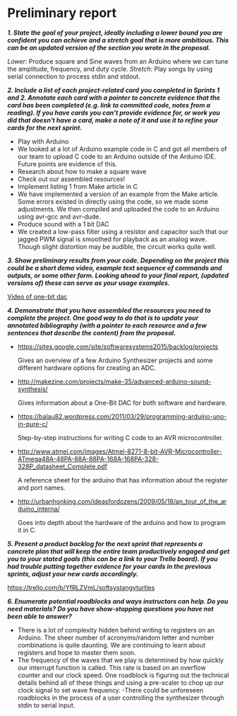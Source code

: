 # Preliminary report
**_1. State the goal of your project, ideally including a lower bound you are confident you can achieve and a stretch goal that is more ambitious.  This can be an updated version of the section you wrote in the proposal._**

_Lower:_ Produce square and Sine waves from an Arduino where we can tune the amplitude, frequency, and duty cycle. 
_Stretch:_ Play songs by using serial connection to process stdin and stdout.

**_2. Include a list of each project-related card you completed in Sprints 1 and 2. Annotate each card with a pointer to concrete evidence that the card has been completed (e.g. link to committed code, notes from a reading). If you have cards you can't provide evidence for, or work you did that doesn't have a card, make a note of it and use it to refine your cards for the next sprint._**

- Play with Arduino
 - We looked at a lot of Arduino example code in C and got all members of our team to upload C code to an Arduino outside of the Arduino IDE. Future points are evidence of this.
- Research about how to make a square wave
 - Check out our assembled resources!
- Implement listing 1 from Make article in C
 - We have implemented a version of an example from the Make article. Some errors existed in directly using the code, so we made some adjustments. We then compiled and uploaded the code to an Arduino using avr-gcc and avr-dude.
- Produce sound with a 1 bit DAC
 - We created a low-pass filter using a resistor and capacitor such that our jagged PWM signal is smoothed for playback as an analog wave. Though slight distortion may be audible, the circuit works quite well.


**_3. Show preliminary results from your code. Depending on the project this could be a short demo video, example text sequence of commands and outputs, or some other form. Looking ahead to your final report, (updated versions of) these can serve as your usage examples._**

[Video of one-bit dac](https://www.youtube.com/watch?v=xt1GqFKUC0s)

**_4. Demonstrate that you have assembled the resources you need to complete the project.  One good way to do that is to update your annotated bibliography (with a pointer to each resource and a few sentences that describe the content) from the proposal._**

- https://sites.google.com/site/softwaresystems2015/backlog/projects

	Gives an overview of a few Arduino Synthesizer projects and some different hardware
options for creating an ADC.
- http://makezine.com/projects/make-35/advanced-arduino-sound-synthesis/

	Gives information about a One-Bit DAC for both software and hardware.
- https://balau82.wordpress.com/2011/03/29/programming-arduino-uno-in-pure-c/

	Step-by-step instructions for writing C code to an AVR microcontroller.
- http://www.atmel.com/images/Atmel-8271-8-bit-AVR-Microcontroller-ATmega48A-48PA-88A-88PA-168A-168PA-328-328P_datasheet_Complete.pdf

	A reference sheet for the arduino that has information about the register and port
names.
- http://urbanhonking.com/ideasfordozens/2009/05/18/an_tour_of_the_arduino_interna/

	Goes into depth about the hardware of the arduino and how to program it in C.

**_5. Present a product backlog for the next sprint that represents a concrete plan that will keep the entire team productively engaged and get you to your stated goals (this can be a link to your Trello board). If you had trouble putting together evidence for your cards in the previous sprints, adjust your new cards accordingly._**

https://trello.com/b/YfRLZVmL/softsystangyturtles

**_6. Enumerate potential roadblocks and ways instructors can help.  Do you need materials? Do you have show-stopping questions you have not been able to answer?_**

- There is a lot of complexity hidden behind writing to registers on an Arduino. The sheer number of acronyms/random letter and number combinations is quite daunting. We are continuing to learn about registers and hope to master them soon.
- The frequency of the waves that we play is determined by how quickly our interrupt function is called. This rate is based on an overflow counter and our clock speed. One roadblock is figuring out the technical details behind all of these things and using a pre-scaler to chop up our clock signal to set wave frequency.
-There could be unforeseen roadblocks in the process of a user controlling the synthesizer through stdin to serial input.